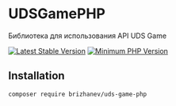 # UDSGamePHP

Библиотека для использования API UDS Game

[![Latest Stable Version](https://poser.pugx.org/brizhanev/uds-game-php/v/stable)](https://packagist.org/packages/brizhanev/uds-game-php)
[![Minimum PHP Version](https://img.shields.io/badge/php-%3E%3D%205-blue.svg)](https://php.net/)
## Installation

```bash
composer require brizhanev/uds-game-php
```





